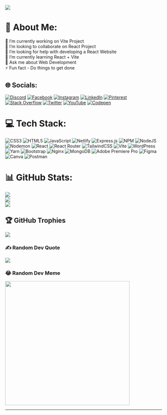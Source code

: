 [![](https://visitcount.itsvg.in/api?id=developer-ankitt&icon=5&color=0)](https://visitcount.itsvg.in)

# 💫 About Me:
🔭 I’m currently working on Vite Project<br>👯 I’m looking to collaborate on React Project<br>🤝 I’m looking for help with developing a React Website<br>🌱 I’m currently learning React + Vite<br>💬 Ask me about Web Development<br>⚡ Fun fact - Do things to get done


## 🌐 Socials:
[![Discord](https://img.shields.io/badge/Discord-%237289DA.svg?logo=discord&logoColor=white)](https://discord.gg/developer_ankitt) [![Facebook](https://img.shields.io/badge/Facebook-%231877F2.svg?logo=Facebook&logoColor=white)](https://facebook.com/developer_ankitt) [![Instagram](https://img.shields.io/badge/Instagram-%23E4405F.svg?logo=Instagram&logoColor=white)](https://instagram.com/developer_ankitt) [![LinkedIn](https://img.shields.io/badge/LinkedIn-%230077B5.svg?logo=linkedin&logoColor=white)](https://linkedin.com/in/developer-ankitt) [![Pinterest](https://img.shields.io/badge/Pinterest-%23E60023.svg?logo=Pinterest&logoColor=white)](https://pinterest.com/developer_ankitt) [![Stack Overflow](https://img.shields.io/badge/-Stackoverflow-FE7A16?logo=stack-overflow&logoColor=white)](https://stackoverflow.com/users/23498130/developer-ankitt) [![Twitter](https://img.shields.io/badge/Twitter-%231DA1F2.svg?logo=Twitter&logoColor=white)](https://twitter.com/developer_ankitt) [![YouTube](https://img.shields.io/badge/YouTube-%23FF0000.svg?logo=YouTube&logoColor=white)](https://youtube.com/@developer_ankitt) [![Codepen](https://img.shields.io/badge/Codepen-000000?style=for-the-badge&logo=codepen&logoColor=white)](https://codepen.io/developer_ankitt) 

# 💻 Tech Stack:
![CSS3](https://img.shields.io/badge/css3-%231572B6.svg?style=for-the-badge&logo=css3&logoColor=white) ![HTML5](https://img.shields.io/badge/html5-%23E34F26.svg?style=for-the-badge&logo=html5&logoColor=white) ![JavaScript](https://img.shields.io/badge/javascript-%23323330.svg?style=for-the-badge&logo=javascript&logoColor=%23F7DF1E) ![Netlify](https://img.shields.io/badge/netlify-%23000000.svg?style=for-the-badge&logo=netlify&logoColor=#00C7B7) ![Express.js](https://img.shields.io/badge/express.js-%23404d59.svg?style=for-the-badge&logo=express&logoColor=%2361DAFB) ![NPM](https://img.shields.io/badge/NPM-%23CB3837.svg?style=for-the-badge&logo=npm&logoColor=white) ![NodeJS](https://img.shields.io/badge/node.js-6DA55F?style=for-the-badge&logo=node.js&logoColor=white) ![Nodemon](https://img.shields.io/badge/NODEMON-%23323330.svg?style=for-the-badge&logo=nodemon&logoColor=%BBDEAD) ![React](https://img.shields.io/badge/react-%2320232a.svg?style=for-the-badge&logo=react&logoColor=%2361DAFB) ![React Router](https://img.shields.io/badge/React_Router-CA4245?style=for-the-badge&logo=react-router&logoColor=white) ![TailwindCSS](https://img.shields.io/badge/tailwindcss-%2338B2AC.svg?style=for-the-badge&logo=tailwind-css&logoColor=white) ![Vite](https://img.shields.io/badge/vite-%23646CFF.svg?style=for-the-badge&logo=vite&logoColor=white) ![WordPress](https://img.shields.io/badge/WordPress-%23117AC9.svg?style=for-the-badge&logo=WordPress&logoColor=white) ![Yarn](https://img.shields.io/badge/yarn-%232C8EBB.svg?style=for-the-badge&logo=yarn&logoColor=white) ![Bootstrap](https://img.shields.io/badge/bootstrap-%238511FA.svg?style=for-the-badge&logo=bootstrap&logoColor=white) ![Nginx](https://img.shields.io/badge/nginx-%23009639.svg?style=for-the-badge&logo=nginx&logoColor=white) ![MongoDB](https://img.shields.io/badge/MongoDB-%234ea94b.svg?style=for-the-badge&logo=mongodb&logoColor=white) ![Adobe Premiere Pro](https://img.shields.io/badge/Adobe%20Premiere%20Pro-9999FF.svg?style=for-the-badge&logo=Adobe%20Premiere%20Pro&logoColor=white) ![Figma](https://img.shields.io/badge/figma-%23F24E1E.svg?style=for-the-badge&logo=figma&logoColor=white) ![Canva](https://img.shields.io/badge/Canva-%2300C4CC.svg?style=for-the-badge&logo=Canva&logoColor=white) ![Postman](https://img.shields.io/badge/Postman-FF6C37?style=for-the-badge&logo=postman&logoColor=white)
# 📊 GitHub Stats:
![](https://github-readme-stats.vercel.app/api?username=developer-ankitt&theme=blue-green&hide_border=true&include_all_commits=false&count_private=false)<br/>
![](https://github-readme-streak-stats.herokuapp.com/?user=developer-ankitt&theme=blue-green&hide_border=true)<br/>
![](https://github-readme-stats.vercel.app/api/top-langs/?username=developer-ankitt&theme=blue-green&hide_border=true&include_all_commits=false&count_private=false&layout=compact)

## 🏆 GitHub Trophies
![](https://github-profile-trophy.vercel.app/?username=developer-ankitt&theme=radical&no-frame=true&no-bg=true&margin-w=4)

### ✍️ Random Dev Quote
![](https://quotes-github-readme.vercel.app/api?type=horizontal&theme=radical)

### 😂 Random Dev Meme
<img src='https://randommeme-five.vercel.app/' style="height: 400px;"/>

---

<!-- Proudly created with GPRM ( https://gprm.itsvg.in ) -->
